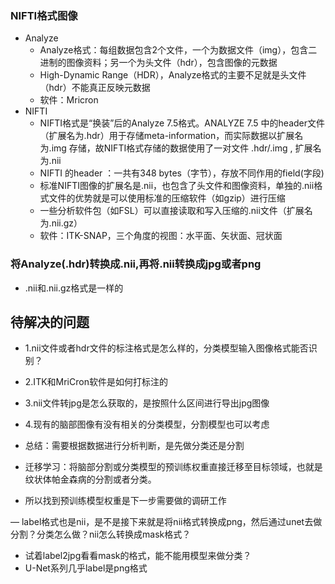 ### NIFTI格式图像
- Analyze
  - Analyze格式：每组数据包含2个文件，一个为数据文件（img），包含二进制的图像资料；另一个为头文件（hdr），包含图像的元数据
  - High-Dynamic Range（HDR），Analyze格式的主要不足就是头文件（hdr）不能真正反映元数据
  - 软件：Mricron
- NIFTI
  - NIFTI格式是“换装”后的Analyze 7.5格式。ANALYZE 7.5 中的header文件（扩展名为.hdr）用于存储meta-information，而实际数据以扩展名为.img 存储，故NIFTI格式存储的数据使用了一对文件 .hdr/.img , 扩展名为.nii
  - NIFTI 的header ：一共有348 bytes（字节），存放不同作用的field(字段)
  - 标准NIFTI图像的扩展名是.nii，也包含了头文件和图像资料，单独的.nii格式文件的优势就是可以使用标准的压缩软件（如gzip）进行压缩
  - 一些分析软件包（如FSL）可以直接读取和写入压缩的.nii文件（扩展名为.nii.gz）
  - 软件：ITK-SNAP，三个角度的视图：水平面、矢状面、冠状面



### 将Analyze(.hdr)转换成.nii,再将.nii转换成jpg或者png
- .nii和.nii.gz格式是一样的

## 待解决的问题
- 1.nii文件或者hdr文件的标注格式是怎么样的，分类模型输入图像格式能否识别？
- 2.ITK和MriCron软件是如何打标注的
- 3.nii文件转jpg是怎么获取的，是按照什么区间进行导出jpg图像
- 4.现有的脑部图像有没有相关的分类模型，分割模型也可以考虑
- 总结：需要根据数据进行分析判断，是先做分类还是分割
  
- 迁移学习：将脑部分割或分类模型的预训练权重直接迁移至目标领域，也就是纹状体帕金森病的分割或者分类。
- 所以找到预训练模型权重是下一步需要做的调研工作 

— label格式也是nii，是不是接下来就是将nii格式转换成png，然后通过unet去做分割？分类怎么做？nii怎么转换成mask格式？

- 试着label2jpg看看mask的格式，能不能用模型来做分类？
- U-Net系列几乎label是png格式

